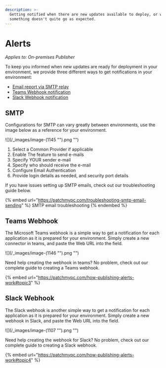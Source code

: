 ```yaml
---
description: >-
  Getting notified when there are new updates available to deploy, or when
  something doesn't quite go as expected.
---
```


# Alerts

_Applies to: On-premises Publisher_

To keep you informed when new updates are ready for deployment in your environment, we provide three different ways to get notifications in your environment:

* [Email report via SMTP relay](https://patchmypc.com/how-publishing-alerts-work#topic1)
* [Teams Webhook notification](https://patchmypc.com/how-publishing-alerts-work#topic2)
* [Slack Webhook notification](https://patchmypc.com/how-publishing-alerts-work#topic4)

## SMTP

Configurations for SMTP can vary greatly between environments, use the image below as a reference for your environment.

!\[]\(/\_images/image-(1145 "").png "")

1. Select a Common Provider if applicable
2. Enable The feature to send e-mails
3. Specify YOUR sender e-mail
4. Specify who should receive the e-mail
5. Configure Email Authentication
6. Provide login details as needed, and security port details

If you have issues setting up SMTP emails, check out our troubleshooting guide below.

{% embed url="https://patchmypc.com/troubleshooting-smtp-email-sending" %}
SMTP email troubleshooting
{% endembed %}

## Teams Webhook

The Microsoft Teams webhook is a simple way to get a notification for each application as it is prepared for your environment. Simply create a new connector in teams, and paste the Web URL into the field.

!\[]\(/\_images/image-(1146 "").png "")

Need help creating the webhook in teams? No problem, check out our complete guide to creating a Teams webhook.

{% embed url="https://patchmypc.com/how-publishing-alerts-work#topic3" %}

## Slack Webhook

The Slack webhook is another simple way to get a notification for each application as it is prepared for your environment. Simply create a new webhook in Slack, and paste the Web URL into the field.

!\[]\(/\_images/image-(1107 "").png "")

Need help creating the webhook for Slack? No problem, check out our complete guide to creating a Slack webhook.

{% embed url="https://patchmypc.com/how-publishing-alerts-work#topic4" %}
